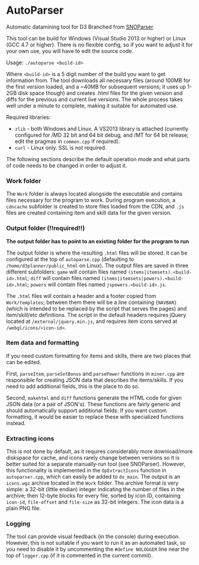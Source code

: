 # AutoParser
Automatic datamining tool for D3
Branched from [SNOParser](https://github.com/d07RiV/SNOParser).

This tool can be build for Windows (Visual Studio 2013 or higher) or Linux (GCC 4.7 or higher). There is no flexible config, so if you want to adjust it for your own use, you will have to edit the source code.

Usage: `./autoparse <build-id>`

Where `<build-id>` is a 5 digit number of the build you want to get information from. The tool downloads all necessary files (around 100MB for the first version loaded, and a ~40MB for subsequent versions; it uses up 1-2GB disk space though) and creates .html files for the given version and diffs for the previous and current live versions. The whole process takes well under a minute to complete, making it suitable for automated use.

Required libraries:

* `zlib` - both Windows and Linux. A VS2013 library is attached (currently configured for /MD 32 bit and 64 bit debug, and /MT for 64 bit release; edit the pragmas in `common.cpp` if required).
* `curl` - Linux only. SSL is not required.

The following sections describe the default operation mode and what parts of code needs to be changed in order to adjust it.

### Work folder

The `Work` folder is always located alongside the executable and contains files necessary for the program to work. During program execution, a `cdncache` subfolder is created to store files loaded from the CDN, and `.js` files are created containing item and skill data for the given version.

### Output folder (!!required!!)

**The output folder has to point to an existing folder for the program to run**

The output folder is where the resulting `.html` files will be stored. It can be configured at the top of `autoparse.cpp` (defaulting to `/home/d3planner/public_html` on Linux). The output files are saved in three different subfolders: `game` will contain files named `(items|itemsets).<build-id>.html`; `diff` will contain files named `(items|itemsets|powers).<build-id>.html`; `powers` will contain files named `jspowers.<build-id>.js`.

The `.html` files will contain a header and a footer copied from `Work/templates`; between them there will be a line containing `{NAVBAR}` (which is intended to be replaced by the script that serves the pages) and item/skill/etc definitions. The script in the default headers requires jQuery located at `/external/jquery.min.js`, and requires item icons served at `/webgl/icons/<icon-id>`.

### Item data and formatting

If you need custom formatting for items and skills, there are two places that can be edited.

First, `parseItem`, `parseSetBonus` and `parsePower` functions in `miner.cpp` are responsible for creating JSON data that describes the items/skills. If you need to add additional fields, this is the place to do so.

Second, `makehtml` and `diff` functions generate the HTML code for given JSON data (or a pair of JSON's). These functions are fairly generic and should automatically support additional fields. If you want custom formatting, it would be easier to replace these with specialized functions instead.

### Extracting icons

This is not done by default, as it requires considerably more download/more diskspace for cache, and icons rarely change between versions so it is better suited for a separate manually-run tool (see SNOParser). However, this functionality is implemented in the `OpExtractIcons` function in `autoparser.cpp`, which can easily be added to `do_main`. The output is an `icons.wgz` archive located in the `Work` folder. The archive format is very simple: a 32-bit (little endian) integer indicating the number of files in the archive; then 12-byte blocks for every file, sorted by icon ID, containing `icon-id`, `file-offset` and `file-size` as 32-bit integers. The icon data is a plain PNG file.

### Logging

The tool can provide visual feedback (in the console) during execution. However, this is not suitable if you want to run it as an automated task, so you need to disable it by uncommenting the `#define NOLOGGER` line near the top of `logger.cpp` (if it is commented in the current commit).
